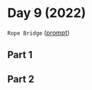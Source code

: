 # Day 9 (2022)

`Rope Bridge` ([prompt](https://adventofcode.com/2022/day/9))

## Part 1

## Part 2
